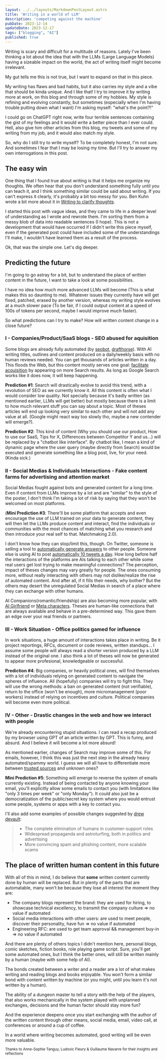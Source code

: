 ```yaml
---
layout: ../../layouts/MarkdownPostLayout.astro
title: 'Writing in a world of LLM'
description: 'competing against the machine'
pubDate: 2023-12-14
updateDate: 2023-12-17
tags: ["blogging", "AI"]
published: true
---
```


Writing is scary and difficult for a multitude of reasons. Lately I've been thinking a lot about the idea that with the LLMs (Large Language Models) having a sizeable impact on the world, the act of writing itself might become irrelevant.

My gut tells me this is not true, but I want to expand on that in this piece.

My writing has flaws and bad habits, but it also carries my style and a vibe that should be kinda unique.
And I like that! I try to improve it by writing more at work, on this blog and through some of my hobbies. My style is refining and evolving constantly, but sometimes (especially when I'm having trouble putting down what I want) I'm asking myself: "what's the point?!"

I could go on ChatGPT right now, write four terrible sentences containing the gist of my feelings and it would write a better piece than I ever could. Hell, also give him other articles from this blog, my tweets and some of my writing from my job, and it would also match my style. 

So, why do I still try to write myself?
To be completely honest, I'm not sure. And sometimes I fear that I may be losing my time. But I'll try to answer my own interrogations in this post.

## The easy win

One thing that I found true about writing is that it helps me organize my thoughts. We often hear that you don't understand something fully until you can teach it, and I think something similar could be said about writing. If you can't express it clearly, it's probably a bit too messy for you. Ben Kuhn wrote a bit more about it in [Writing to clarify thoughts](https://www.benkuhn.net/writing-clarify-thoughts/).

I started this post with vague ideas, and they came to life in a deeper level of understanding as I wrote and rewrote them. I'm sorting them from a messy blob of data into readable sentences (I hope). This is not a development that would have occurred if I didn't write this piece myself, even if the generated post could have included some of the understandings I'll make, I wouldn't have learned them as a result of the process.

Ok, that was the simple one. Let's dig deeper.

## Predicting the future

I'm going to go astray for a bit, but to understand the place of written content in the future, I want to take a look at some possibilities. 

I have no idea how much more advanced LLMs will become (This is what makes this so daunting to me). Whatever issues they currently have will get fixed, patched, erased by another version, whereas my writing style evolves at a much slower pace (To be fair, if I could output content at a speed of 100s of tokens per second, maybe I would improve much faster). 

So what predictions can I try to make? How will written content change in a close future?

### I - Companies/Product/SaaS blogs - SEO abused for aquisition

Some blogs are already fully automated (by [seobot](https://seobotai.com/), [drafthorse](https://www.drafthorseai.com/)). With AI writing titles, outlines and content produced on a daily/weekly basis with no human reviews needed. You can get thousands of articles written in a day. This floods the Web, but this content mostly serves one goal: [facilitate acquisition](https://twitter.com/jakezward/status/1728032634037567509) by appearing on more Search results. 
As long as Google Search works like it does now, it will keep happening. 

**Prediction #1**: Search will drastically evolve to avoid this trend, with a revolution of SEO as we currently know it. All this content is often what I would consider low quality. Not specially because it's badly written (as mentioned earlier, LLMs will get better) but mostly because there is a limit to how much relevant stuff you can say about a topic. Most of theses articles will end up looking very similar to each other and will not add any value at all. (Google might react way too slowly tho, maybe a new contender will emerge?).

**Prediction #2**: This kind of content (Why you should use our product, How to use our SaaS, Tips for X, Differences between Competitor Y and us...) will be replaced by a "chatbot like interface". By chatbot like, I mean a kind of dynamic page where the user query (maybe directly from Search) would be executed and generate something like a blog post, live, for your need. (Kinda sick.)

### II - Social Medias & Individuals Interactions - Fake content farms for advertising and attention market

Social Medias fought against bots and generated content for a long time. Even if content from LLMs improve by a lot and are "similar" to the style of the poster, I don't think I'm taking a lot of risk by saying that they won't be welcomed on most platforms.

(**Mini Prediction #3**: There'll be some platform that accepts and even encourage the use of LLM trained on your data to generate content, they will then let the LLMs produce content and interact, find the individuals or communities with the most chances of matching what you research and then introduce your real self to that. Matchmaking 2.0). 

I don't know how they can stop/limit this, though. On Twitter, someone is selling a tool to [automatically generate answers](https://twitter.com/nilansaha/status/1730133017010794621) to other people. Someone else is using AI to post [automatically 10 tweets a day](https://twitter.com/codyschneiderxx/status/1720875445099413737). How long before half the interactions of the platforms are AIs talking to each other while some real users get lost trying to make meaningful connections? The perception, impact of theses changes may vary greatly for people. The ones consuming more, without really interacting with others may not dislike/realize the rise of automated content. And after all, if it fills their needs, why bother? But the others may desert the unregulated Social Medias in search of a place where they can exchange with other humans.

AI Companions(romantic/friendship) are also becoming more popular, with [AI Girlfriend](https://twitter.com/enias/status/1729458928897912853) or [Meta characters](https://ai.meta.com/genai/). Theses are human-like connections that are always available and behave in a pre-determined way. This gave them an edge over your real friends or partners. 

### III - Work Situation - Office politics gamed for influence

In work situations, a huge amount of interactions takes place in writing. Be it project reportings, RFCs, document or code reviews, written standups... I assume some people will always read a shorter version produced by a LLM instead of the original one. I also think a lot of theses will now be generated to appear more profesional, knowledgeable or successful. 

**Prediction #4**: Big companies, or heavily political ones, will find themselves with a lot of individuals relying on generated content to navigate the spheres of influence. All (hopefully) companies will try to fight this. They will use the wrong methods: a ban on generated content (not verifiable), return to the office (won't be enough), more micromanagement (poor workers) instead of relying on incentives and culture. Political companies will become even more political.

### IV - Other - Drastic changes in the web and how we interact with people

We're already encountering stupid situations. I can read a recap produced by my browser using GPT of an article written by GPT. This is funny, and absurd. And I believe it will become a lot more absurd! 

As mentioned earlier, changes of Search may improve some of this. For emails, however, I think this was just the next step in the already heavy automated/spammy world. I guess we will all have to differentiate more between [trusted sources](https://twitter.com/GergelyOrosz/status/1729141146956574797) and unknown ones?

**Mini Prediction #5**: Something will emerge to reverse the system of emails currently existing. Instead of being contacted by anyone knowing your email, you'll explicitly allow some emails to contact you (with limitations like "only 3 times per week" or "only Monday"). It could also just be a democratization of the public/secret key system where you would entrust some people, systems or apps with a key to contact you.

I'll also add some examples of possible changes suggested by [drew devault](https://drewdevault.com/2023/08/29/2023-08-29-AI-crap.html):
> - The complete elimination of humans in customer-support roles
> - Widespread propaganda and astroturfing, both in politics and advertising
> - More convincing spam and phishing content, more scalable scams

## The place of written human content in this future

With all of this in mind, I do believe that **some** written content currently done by human will be replaced. But in plenty of the parts that are automatable, many won't be because they lose all interest the moment they are:
- The company blogs represent the brand: they are used for hiring, to showcase technical excellency, to transmit the company culture => no value if automated
- Social media interactions with other users: are used to meet people, discover their personality, have fun => no value if automated
- Engineering RFC: are used to get team approval && management buy-in => no value if automated

And there are plenty of others topics I didn't mention here, personal blogs, comic sketches, fiction books, role playing game script. Sure, you'll get some automated ones, but I think the better ones, will still be written mainly by a human (maybe with some help of AI).

The bonds created between a writer and a reader are a lot of what makes writing and reading blogs and books enjoyable. You won't form a similar bond with content written by machine (or you might, until you learn it's not written by a human). 

The ability of a dungeon master to tell a story with the help of the players, that also works mechanically in the system played with unplanned exchanges, decisions and the human factor should stay more fun?

And the experience deepens once you start exchanging with the author of the written content through other means, social media, email, video call, at conferences or around a cup of coffee.

In a world where writing becomes automated, good writing will be even more valuable.

<sub>Thanks to Anne-Sophie Tanguy, Ludovic Fleury & Guillaume Navarre for their insights and reflections</sub>